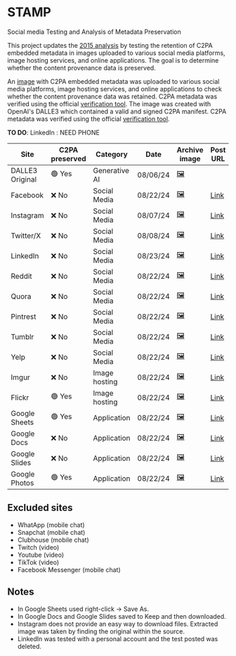 # STAMP
Social media Testing and Analysis of Metadata Preservation

This project updates the [2015 analysis](https://www.embeddedmetadata.org/social-media-test-results.php) by testing the retention of C2PA embedded metadata in images uploaded to various social media platforms, image hosting services, and online applications. The goal is to determine whether the content provenance data is preserved.

An [image](images/Original_08-06-2024.png) with C2PA embedded metadata was uploaded to various social media platforms, image hosting services, and online applications to check whether the content provenance data was retained. C2PA metadata was verified using the official [verification tool](https://contentcredentials.org/verify). The image was created with OpenAI's DALLE3 which contained a valid and signed C2PA manifest. C2PA metadata was verified using the official [verification tool](https://contentcredentials.org/verify).

**TO DO**: LinkedIn : NEED PHONE


| Site            | C2PA preserved | Category       | Date       | Archive image                          | Post URL                                                                                                                     |
|-----------------|----------------|----------------|------------|----------------------------------------|-----------------------------------------------------------------------------------------------------------------------------|
| DALLE3 Original | 🟢 Yes            | Generative AI  | 08/06/24   | [🖼️](images/Original_08-06-2024.png)  |                                                                                                                             |
| Facebook        | ❌ No             | Social Media   | 08/22/24   | [🖼️](images/Facebook_08-22-2024.jpg)  | [Link](https://www.facebook.com/share/p/kMAWMf4uqatV27Uf/)                                                                  |
| Instagram       | ❌ No             | Social Media   | 08/07/24   | [🖼️](images/Instagram_08-07-2024.jpg) | [Link](https://www.instagram.com/p/C-YxEBYPiBN/)                                                                             |
| Twitter/X       | ❌ No             | Social Media   | 08/08/24   | [🖼️](images/Twitter_08-08-2024.jpeg)  | [Link](https://x.com/stee70184/status/1821523974196449456)                                                                  |
| LinkedIn        | ❌ No             | Social Media   | 08/23/24   | [🖼️](images/LinkedIn_08_23_2024.jpeg)  | [Link]()                                                                  |
| Reddit          | ❌ No             | Social Media   | 08/22/24   | [🖼️](images/Reddit_08-22-2024.png)    | [Link](https://www.reddit.com/r/test/comments/1eypggi/testing_c2pa/)                                                        |
| Quora           | ❌ No             | Social Media   | 08/22/24   | [🖼️](images/Quora_08-22-2024.webp)    | [Link](https://www.quora.com/profile/Jaxon-Steele-12/Testing-C2PA-https-x-com-hashtag-C2PA-src-hashtag_click)               |
| Pintrest        | ❌ No             | Social Media   | 08/22/24   | [🖼️](images/Pintrest_08-22-2024.png)  | [Link](https://www.pinterest.com/pin/1142788474188235637)                                                                   |
| Tumblr          | ❌ No             | Social Media   | 08/22/24   | [🖼️](images/Tumblr_08-22-2024.jpg)    | [Link](https://www.tumblr.com/jaxon-steele/759534908388622336/testing-c2pa)                                                 |
| Yelp            | ❌ No             | Social Media   | 08/22/24   | [🖼️](images/Yelp_08-22-2024.jpg)      | [Link](https://www.yelp.com/biz_photos/lafayette-park-washington?select=BMG8RM76QCYMJk2mBcH8mA)                             |
| Imgur           | ❌ No             | Image hosting  | 08/22/24   | [🖼️](images/Imgur_08-22-2024.png)     | [Link](https://imgur.com/a/xPNFm66)                                                                                         |
| Flickr          | 🟢 Yes            | Image hosting  | 08/22/24   | [🖼️](images/Flickr_08-22-2024.png)    | [Link](https://www.flickr.com/photos/201306481@N06/53940879615/in/dateposted-public/)                                        |
| Google Sheets   | 🟢 Yes            | Application    | 08/22/24   | [🖼️](images/GoogleSheets_08-22-2024.png) | [Link](https://docs.google.com/spreadsheets/d/1yumsdwVOMhnpk48WBfC5W81l456zVJod0g1agCrVAtU/edit?usp=sharing)                |
| Google Docs     | ❌ No             | Application    | 08/22/24   | [🖼️](images/GoogleDocs_08-22-2024.png)   | [Link](https://docs.google.com/document/d/15Rm0kVvLYQmsyOqK0V3jTYlLmVX9UWaumqj8jmTLvTM/edit?usp=sharing)                    |
| Google Slides   | ❌ No             | Application    | 08/22/24   | [🖼️](images/GoogleSlides_08-22-2024.png) | [Link](https://docs.google.com/presentation/d/1QVAaX3OKd-FFqLWyLOlyzz-D1rH5lVk98P_4ohTAweg/edit?usp=sharing)                |
| Google Photos   | 🟢 Yes            | Application    | 08/22/24   | [🖼️](images/GooglePhotos_08-22-2024.png) | [Link](https://photos.app.goo.gl/MXEqdfLMEi8Nwc9k7)                                                                         |

## Excluded sites

+ WhatApp (mobile chat)
+ Snapchat (mobile chat)
+ Clubhouse (mobile chat)
+ Twitch (video)
+ Youtube (video)
+ TikTok (video)
+ Facebook Messenger (mobile chat)

## Notes

+ In Google Sheets used right-click -> Save As.
+ In Google Docs and Google Slides saved to Keep and then downloaded.
+ Instagram does not provide an easy way to download files. Extracted image was taken by finding the original within the source.
+ LinkedIn was tested with a personal account and the test posted was deleted.